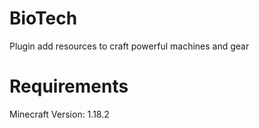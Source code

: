 # BioTech
Plugin add resources to craft powerful machines and gear

# Requirements
Minecraft Version: 1.18.2